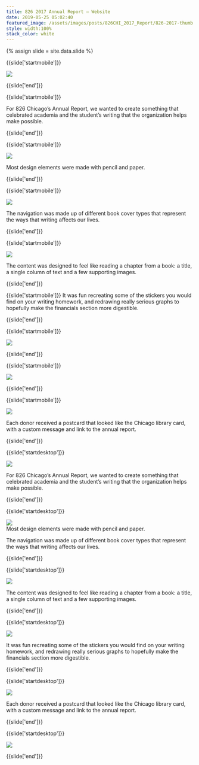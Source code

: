 ```yaml
---
title: 826 2017 Annual Report — Website
date: 2019-05-25 05:02:40
featured_image: /assets/images/posts/826CHI_2017_Report/826-2017-thumb.jpg
style: width:100%
stack_color: white
---
```

{% assign slide = site.data.slide %}


{{slide['startmobile']}}

<div><img class='full-height' src='{{ site.url }}/assets/images/posts/826CHI_2017_Report/826-2017-1-mobile.png' srcset='{{ site.url }}/assets/images/posts/826CHI_2017_Report/826-2017-1-mobile.png 375w, {{ site.url }}/assets/images/posts/826CHI_2017_Report/826-2017-1-mobile@2x.png 750w, {{ site.url }}/assets/images/posts/826CHI_2017_Report/826-2017-1-mobile@3x.png 1125w'></div>

<p class='bg-dark'></p>


{{slide['end']}}



{{slide['startmobile']}}

For 826 Chicago’s Annual Report, we wanted to create something that celebrated academia and the student’s writing that the organization helps make possible.

{{slide['end']}}



{{slide['startmobile']}}

<div><img class='full-height' src='{{ site.url }}/assets/images/posts/826CHI_2017_Report/826-2017-2-mobile.png' srcset='{{ site.url }}/assets/images/posts/826CHI_2017_Report/826-2017-2-mobile.png 375w, {{ site.url }}/assets/images/posts/826CHI_2017_Report/826-2017-2-mobile@2x.png 750w, {{ site.url }}/assets/images/posts/826CHI_2017_Report/826-2017-2-mobile@3x.png 1125w'></div>

<p class='bg-dark'>Most design elements were made with pencil and paper.</p>

{{slide['end']}}



{{slide['startmobile']}}

<div><img class='full-height' src='{{ site.url }}/assets/images/posts/826CHI_2017_Report/826-2017-3-mobile.png' srcset='{{ site.url }}/assets/images/posts/826CHI_2017_Report/826-2017-3-mobile.png 375w, {{ site.url }}/assets/images/posts/826CHI_2017_Report/826-2017-3-mobile@2x.png 750w, {{ site.url }}/assets/images/posts/826CHI_2017_Report/826-2017-3-mobile@3x.png 1125w'></div>

<p class='bg-dark'>The navigation was made up of different book cover types that represent the ways that writing affects our lives.</p>


{{slide['end']}}



{{slide['startmobile']}}

<div><img class='full-height' src='{{ site.url }}/assets/images/posts/826CHI_2017_Report/826-2017-4-mobile.png' srcset='{{ site.url }}/assets/images/posts/826CHI_2017_Report/826-2017-4-mobile.png 375w, {{ site.url }}/assets/images/posts/826CHI_2017_Report/826-2017-4-mobile@2x.png 750w, {{ site.url }}/assets/images/posts/826CHI_2017_Report/826-2017-4-mobile@3x.png 1125w'></div>

<p class='bg-dark'>The content was designed to feel like reading a chapter from a book: a title, a single column of text and a few supporting images.</p>

{{slide['end']}}


{{slide['startmobile']}}
It was fun recreating some of the stickers you would find on your writing homework, and redrawing really serious graphs to hopefully make the financials section more digestible.

{{slide['end']}}




{{slide['startmobile']}}

<div><img class='full-height' src='{{ site.url }}/assets/images/posts/826CHI_2017_Report/826-2017-5-mobile.png' srcset='{{ site.url }}/assets/images/posts/826CHI_2017_Report/826-2017-5-mobile.png 375w, {{ site.url }}/assets/images/posts/826CHI_2017_Report/826-2017-5-mobile@2x.png 750w, {{ site.url }}/assets/images/posts/826CHI_2017_Report/826-2017-5-mobile@3x.png 1125w'></div>

<p class='bg-dark'></p>

{{slide['end']}}




{{slide['startmobile']}}

<div><img class='full-height' src='{{ site.url }}/assets/images/posts/826CHI_2017_Report/826-2017-6-mobile.png' srcset='{{ site.url }}/assets/images/posts/826CHI_2017_Report/826-2017-6-mobile.png 375w, {{ site.url }}/assets/images/posts/826CHI_2017_Report/826-2017-6-mobile@2x.png 750w, {{ site.url }}/assets/images/posts/826CHI_2017_Report/826-2017-6-mobile@3x.png 1125w'></div>

<p class='bg-dark'></p>

{{slide['end']}}



{{slide['startmobile']}}

<div><img class='full-width' src='{{ site.url }}/assets/images/posts/826CHI_2017_Report/826-2017-7-mobile.png' srcset='{{ site.url }}/assets/images/posts/826CHI_2017_Report/826-2017-7-mobile.png 375w, {{ site.url }}/assets/images/posts/826CHI_2017_Report/826-2017-7-mobile@2x.png 750w, {{ site.url }}/assets/images/posts/826CHI_2017_Report/826-2017-7-mobile@3x.png 1125w'></div>

<p class='bg'>Each donor received a postcard that looked like the Chicago library card, with a custom message and link to the annual report.</p>

{{slide['end']}}







{{slide['startdesktop']}}

<div><img class='full-width' src='{{ site.url }}/assets/images/posts/826CHI_2017_Report/826-2017-1@2x.png' srcset='{{ site.url }}/assets/images/posts/826CHI_2017_Report/826-2017-1.png 1024w, {{ site.url }}/assets/images/posts/826CHI_2017_Report/826-2017-1@2x.png 2048w, {{ site.url }}/assets/images/posts/826CHI_2017_Report/826-2017-1@3x.png 3072w'></div>

For 826 Chicago’s Annual Report, we wanted to create something that celebrated academia and the student’s writing that the organization helps make possible.

{{slide['end']}}



{{slide['startdesktop']}}

<div><img src='{{ site.url }}/assets/images/posts/826CHI_2017_Report/826-2017-2@2x.png' srcset='{{ site.url }}/assets/images/posts/826CHI_2017_Report/826-2017-2.png 794w, {{ site.url }}/assets/images/posts/826CHI_2017_Report/826-2017-2@2x.png 1588w, {{ site.url }}/assets/images/posts/826CHI_2017_Report/826-2017-2@3x.png 2382w'></div>

<figcaption>Most design elements were made with pencil and paper.</figcaption>


The navigation was made up of different book cover types that represent the ways that writing affects our lives.

{{slide['end']}}



{{slide['startdesktop']}}

<div><img src='{{ site.url }}/assets/images/posts/826CHI_2017_Report/826-2017-3@2x.png' srcset='{{ site.url }}/assets/images/posts/826CHI_2017_Report/826-2017-3.png 794w, {{ site.url }}/assets/images/posts/826CHI_2017_Report/826-2017-3@2x.png 1588w, {{ site.url }}/assets/images/posts/826CHI_2017_Report/826-2017-3@3x.png 2382w'></div>

The content was designed to feel like reading a chapter from a book: a title, a single column of text and a few supporting images.

{{slide['end']}}



{{slide['startdesktop']}}

<div><img src='{{ site.url }}/assets/images/posts/826CHI_2017_Report/826-2017-4@2x.png' srcset='{{ site.url }}/assets/images/posts/826CHI_2017_Report/826-2017-4.png 794w, {{ site.url }}/assets/images/posts/826CHI_2017_Report/826-2017-4@2x.png 1588w, {{ site.url }}/assets/images/posts/826CHI_2017_Report/826-2017-4@3x.png 2382w'></div>

It was fun recreating some of the stickers you would find on your writing homework, and redrawing really serious graphs to hopefully make the financials section more digestible.

{{slide['end']}}



{{slide['startdesktop']}}

<div><img src='{{ site.url }}/assets/images/posts/826CHI_2017_Report/826-2017-5@2x.png' srcset='{{ site.url }}/assets/images/posts/826CHI_2017_Report/826-2017-5.png 794w, {{ site.url }}/assets/images/posts/826CHI_2017_Report/826-2017-5@2x.png 1588w, {{ site.url }}/assets/images/posts/826CHI_2017_Report/826-2017-5@3x.png 2382w'></div>

Each donor received a postcard that looked like the Chicago library card, with a custom message and link to the annual report.

{{slide['end']}}


{{slide['startdesktop']}}

<div><img src='{{ site.url }}/assets/images/posts/826CHI_2017_Report/826-2017-6@2x.png' srcset='{{ site.url }}/assets/images/posts/826CHI_2017_Report/826-2017-6.png 794w, {{ site.url }}/assets/images/posts/826CHI_2017_Report/826-2017-6@2x.png 1588w, {{ site.url }}/assets/images/posts/826CHI_2017_Report/826-2017-6@3x.png 2382w'></div>

{{slide['end']}}
